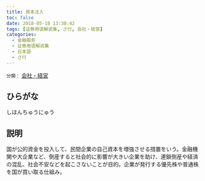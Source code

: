```yaml
---
title: 資本注入
toc: false
date: 2018-05-18 13:30:42
tags: [证券用语解说集, さ行, 会社・経営]
categories:
  - 金融服务
  - 证券用语解说集
  - 日本語
  - さ行
---
```


`分類：` [会社・経営](/tags/会社・経営/)

## ひらがな

しほんちゅうにゅう

## 説明

国が公的資金を投入して、民間企業の自己資本を増強させる措置をいう。金融機関や大企業など、倒産すると社会的に影響が大きい企業を助け、連鎖倒産や経済の混乱、社会不安などを起こさないことが目的。企業が発行する優先株や普通株を国が買い取る仕組み。
